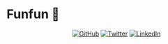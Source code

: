# Funfun 👋

<p align="center">
  <a href="https://github.com/Funfun"><img src="https://img.shields.io/github/followers/Funfun.svg?label=GitHub&style=social" alt="GitHub"></a>
  <a href="https://twitter.com/tsyberian"><img src="https://img.shields.io/twitter/follow/tsyberian?label=Twitter&style=social" alt="Twitter"></a>
  <a href="https://www.linkedin.com/in/tsyrenochirov"><img src="https://img.shields.io/badge/LinkedIn--_.svg?style=social&logo=linkedin" alt="LinkedIn"></a>
</p>

<!--
**Tsyber1an/Tsyber1an** is a ✨ _special_ ✨ repository because its `README.md` (this file) appears on your GitHub profile.

Here are some ideas to get you started:

- 🔭 I’m currently working on ...
- 🌱 I’m currently learning ...
- 👯 I’m looking to collaborate on ...
- 🤔 I’m looking for help with ...
- 💬 Ask me about ...
- 📫 How to reach me: ...
- 😄 Pronouns: ...
- ⚡ Fun fact: ...
-->
